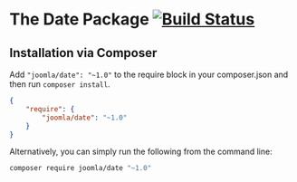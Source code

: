 # The Date Package [![Build Status](https://travis-ci.org/joomla-framework/date.png?branch=master)](https://travis-ci.org/joomla-framework/date)


## Installation via Composer

Add `"joomla/date": "~1.0"` to the require block in your composer.json and then run `composer install`.

```json
{
	"require": {
		"joomla/date": "~1.0"
	}
}
```

Alternatively, you can simply run the following from the command line:

```sh
composer require joomla/date "~1.0"
```
